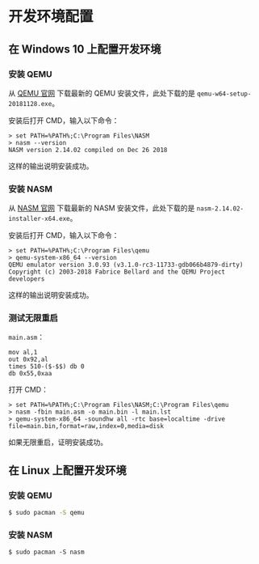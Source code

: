 # 开发环境配置

## 在 Windows 10 上配置开发环境

### 安装 QEMU

从 [QEMU 官网](https://www.qemu.org/) 下载最新的 QEMU 安装文件，此处下载的是 `qemu-w64-setup-20181128.exe`。

安装后打开 CMD，输入以下命令：

```text
> set PATH=%PATH%;C:\Program Files\NASM
> nasm --version
NASM version 2.14.02 compiled on Dec 26 2018
```

这样的输出说明安装成功。

### 安装 NASM

从 [NASM 官网](https://www.nasm.us/) 下载最新的 NASM 安装文件，此处下载的是 `nasm-2.14.02-installer-x64.exe`。

安装后打开 CMD，输入以下命令：

```text
> set PATH=%PATH%;C:\Program Files\qemu
> qemu-system-x86_64 --version
QEMU emulator version 3.0.93 (v3.1.0-rc3-11733-gdb066b4879-dirty)
Copyright (c) 2003-2018 Fabrice Bellard and the QEMU Project developers
```

这样的输出说明安装成功。

### 测试无限重启

`main.asm`：

```text
mov al,1
out 0x92,al
times 510-($-$$) db 0
db 0x55,0xaa
```

打开 CMD：

```text
> set PATH=%PATH%;C:\Program Files\NASM;C:\Program Files\qemu
> nasm -fbin main.asm -o main.bin -l main.lst
> qemu-system-x86_64 -soundhw all -rtc base=localtime -drive file=main.bin,format=raw,index=0,media=disk
```

如果无限重启，证明安装成功。

## 在 Linux 上配置开发环境

### 安装 QEMU

```bash
$ sudo pacman -S qemu
```

### 安装 NASM

```text
$ sudo pacman -S nasm
```

